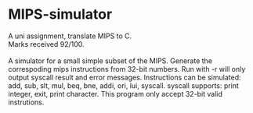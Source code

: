 # MIPS-simulator
A uni assignment, translate MIPS to C. <br />
Marks received 92/100. <br />
<br />
    A simulator for a small simple subset of the MIPS.
    Generate the correspoding mips instructions from 32-bit
    numbers. Run with -r will only output syscall result and 
    error messages.
    Instructions can be simulated:
        add, sub, slt, mul, beq, bne, addi, ori, lui, syscall.
    syscall supports: 
        print integer, exit, print character.
    This program only accept 32-bit valid instrutions.
